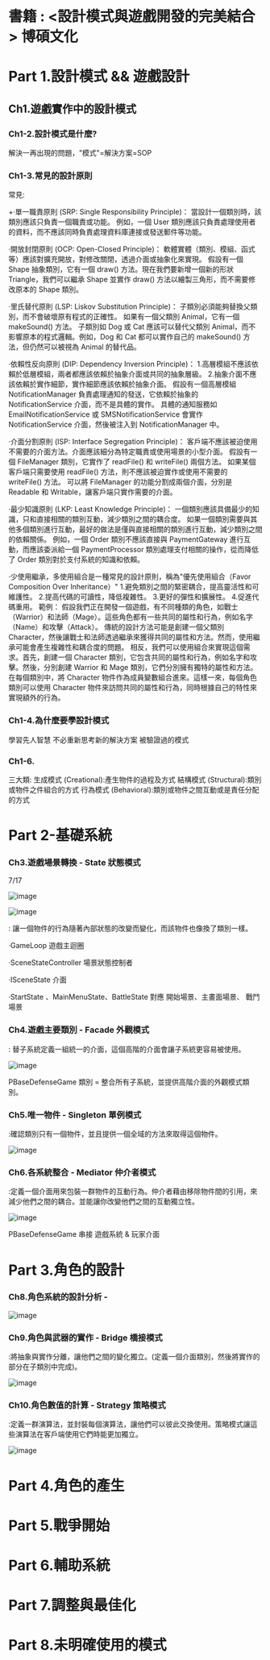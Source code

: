# 書籍 : <設計模式與遊戲開發的完美結合> 博碩文化

<h1> Part 1.設計模式 && 遊戲設計</h1>

<h2> Ch1.遊戲實作中的設計模式 </h2>

<h3> Ch1-2.設計模式是什麼? </h3>

解決一再出現的問題，"模式"=解決方案=SOP

<h3> Ch1-3.常見的設計原則 </h3>

常見:

+‧單一職責原則 (SRP: Single Responsibility Principle)：
當設計一個類別時，該類別應該只負責一個職責或功能。
例如，一個 User 類別應該只負責處理使用者的資料，而不應該同時負責處理資料庫連接或發送郵件等功能。


‧開放封閉原則 (OCP: Open-Closed Principle)：
軟體實體（類別、模組、函式等）應該對擴充開放，對修改關閉，透過介面或抽象化來實現。
假設有一個 Shape 抽象類別，它有一個 draw() 方法。現在我們要新增一個新的形狀 Triangle，我們可以繼承 Shape 並實作 draw() 方法以繪製三角形，而不需要修改原本的 Shape 類別。


‧里氏替代原則 (LSP: Liskov Substitution Principle)：
子類別必須能夠替換父類別，而不會破壞原有程式的正確性。
如果有一個父類別 Animal，它有一個 makeSound() 方法。
子類別如 Dog 或 Cat 應該可以替代父類別 Animal，而不影響原本的程式邏輯。例如，Dog 和 Cat 都可以實作自己的 makeSound() 方法，但仍然可以被視為 Animal 的替代品。

‧依賴性反向原則 (DIP: Dependency Inversion Principle)：
1.高層模組不應該依賴於低層模組，兩者都應該依賴於抽象介面或共同的抽象層級。
2.抽象介面不應該依賴於實作細節，實作細節應該依賴於抽象介面。
假設有一個高層模組 NotificationManager 負責處理通知的發送，它依賴於抽象的 NotificationService 介面，而不是具體的實作。
具體的通知服務如 EmailNotificationService 或 SMSNotificationService 會實作 NotificationService 介面，然後被注入到 NotificationManager 中。


‧介面分割原則 (ISP: Interface Segregation Principle)：
客戶端不應該被迫使用不需要的介面方法。介面應該細分為特定職責或使用場景的小型介面。
假設有一個 FileManager 類別，它實作了 readFile() 和 writeFile() 兩個方法。
如果某個客戶端只需要使用 readFile() 方法，則不應該被迫實作或使用不需要的 writeFile() 方法。
可以將 FileManager 的功能分割成兩個介面，分別是 Readable 和 Writable，讓客戶端只實作需要的介面。


‧最少知識原則 (LKP: Least Knowledge Principle)：
一個類別應該具備最少的知識，只和直接相關的類別互動，減少類別之間的耦合度。
如果一個類別需要與其他多個類別進行互動，最好的做法是僅與直接相關的類別進行互動，減少類別之間的依賴關係。
例如，一個 Order 類別不應該直接與 PaymentGateway 進行互動，而應該委派給一個 PaymentProcessor 類別處理支付相關的操作，從而降低了 Order 類別對於支付系統的知識和依賴。


‧少使用繼承，多使用組合是一種常見的設計原則，稱為"優先使用組合（Favor Composition Over Inheritance）"
1.避免類別之間的緊密耦合，提高靈活性和可維護性。
2.提高代碼的可讀性，降低複雜性。
3.更好的彈性和擴展性。
4.促進代碼重用。
範例：
假設我們正在開發一個遊戲，有不同種類的角色，如戰士（Warrior）和法師（Mage）。這些角色都有一些共同的屬性和行為，例如名字（Name）和攻擊（Attack）。
傳統的設計方法可能是創建一個父類別 Character，然後讓戰士和法師透過繼承來獲得共同的屬性和方法。然而，使用繼承可能會產生複雜性和耦合度的問題。
相反，我們可以使用組合來實現這個需求。首先，創建一個 Character 類別，它包含共同的屬性和行為，例如名字和攻擊。然後，分別創建 Warrior 和 Mage 類別，它們分別擁有獨特的屬性和方法。
在每個類別中，將 Character 物件作為成員變數組合進來。這樣一來，每個角色類別可以使用 Character 物件來訪問共同的屬性和行為，同時根據自己的特性來實現額外的行為。


<h3> Ch1-4.為什麼要學設計模式 </h3>

學習先人智慧
不必重新思考新的解決方案
被驗證過的模式


<h3> Ch1-6. </h3>

三大類:
生成模式 (Creational):產生物件的過程及方式
結構模式 (Structural):類別或物件之件組合的方式
行為模式 (Behavioral):類別或物件之間互動或是責任分配的方式

<h1> Part 2-基礎系統</h1>

<h3> Ch3.遊戲場景轉換 - State 狀態模式 </h3>

7/17

![image](https://github.com/10gt12nc/DesignPatterns/blob/main/Imge/CH3%20State/%E8%A6%8F%E5%8A%83.png)

![image](https://github.com/10gt12nc/DesignPatterns/blob/main/Imge/CH3%20State/%E7%B5%90%E6%A7%8B.png)

: 讓一個物件的行為隨著內部狀態的改變而變化，而該物件也像換了類別一樣。

‧GameLoop
遊戲主迴圈

‧SceneStateController 
場景狀態控制者 

‧ISceneState
介面

‧StartState 、MainMenuState、BattleState
對應 開始場景、主畫面場景、 戰鬥場景



<h3> Ch4.遊戲主要類別 - Facade 外觀模式 </h3>

: 替子系統定義一組統一的介面，這個高階的介面會讓子系統更容易被使用。


![image](https://github.com/10gt12nc/DesignPatterns/blob/main/Imge/CH4%20Facade/%E7%B5%90%E6%A7%8B.png)


PBaseDefenseGame 類別 = 整合所有子系統，並提供高階介面的外觀模式類別。


<h3> Ch5.唯一物件 - Singleton 單例模式 </h3>

:確認類別只有一個物件，並且提供一個全域的方法來取得這個物件。

![image](https://github.com/10gt12nc/DesignPatterns/blob/main/Imge/CH5%20Singleton/%E7%B5%90%E6%A7%8B.png)



<h3> Ch6.各系統整合 - Mediator 仲介者模式 </h3>

:定義一個介面用來包裝一群物件的互動行為。仲介者藉由移除物件間的引用，來減少他們之間的耦合。並能讓你改變他們之間的互動獨立性。


![image](https://github.com/10gt12nc/DesignPatterns/blob/main/Imge/CH6%20Mediator/%E7%B5%90%E6%A7%8B.png)

PBaseDefenseGame 串接 遊戲系統 & 玩家介面

<h1> Part 3.角色的設計</h1>

<h3> Ch8.角色系統的設計分析 -  </h3>

![image]()

<h3> Ch9.角色與武器的實作 - Bridge 橋接模式 </h3>

:將抽象與實作分離，讓他們之間的變化獨立。(定義一個介面類別，然後將實作的部分在子類別中完成)。

![image]()

<h3> Ch10.角色數值的計算 - Strategy 策略模式 </h3>

:定義一群演算法，並封裝每個演算法，讓他們可以彼此交換使用。策略模式讓這些演算法在客戶端使用它們時能更加獨立。

![image]()



<h1> Part 4.角色的產生</h1>
<h1> Part 5.戰爭開始</h1>
<h1> Part 6.輔助系統</h1>
<h1> Part 7.調整與最佳化</h1>
<h1> Part 8.未明確使用的模式</h1>

